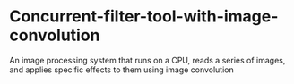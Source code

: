 # Concurrent-filter-tool-with-image-convolution
An image processing system that runs on a CPU, reads a series of images, and applies specific effects to them using image convolution
